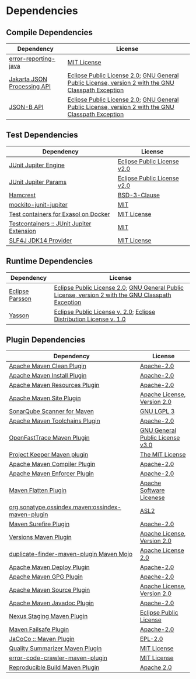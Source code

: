 <!-- @formatter:off -->
# Dependencies

## Compile Dependencies

| Dependency                       | License                                                                                                      |
| -------------------------------- | ------------------------------------------------------------------------------------------------------------ |
| [error-reporting-java][0]        | [MIT License][1]                                                                                             |
| [Jakarta JSON Processing API][2] | [Eclipse Public License 2.0][3]; [GNU General Public License, version 2 with the GNU Classpath Exception][4] |
| [JSON-B API][5]                  | [Eclipse Public License 2.0][3]; [GNU General Public License, version 2 with the GNU Classpath Exception][4] |

## Test Dependencies

| Dependency                                      | License                          |
| ----------------------------------------------- | -------------------------------- |
| [JUnit Jupiter Engine][6]                       | [Eclipse Public License v2.0][7] |
| [JUnit Jupiter Params][6]                       | [Eclipse Public License v2.0][7] |
| [Hamcrest][8]                                   | [BSD-3-Clause][9]                |
| [mockito-junit-jupiter][10]                     | [MIT][11]                        |
| [Test containers for Exasol on Docker][12]      | [MIT License][13]                |
| [Testcontainers :: JUnit Jupiter Extension][14] | [MIT][15]                        |
| [SLF4J JDK14 Provider][16]                      | [MIT License][17]                |

## Runtime Dependencies

| Dependency            | License                                                                                                      |
| --------------------- | ------------------------------------------------------------------------------------------------------------ |
| [Eclipse Parsson][18] | [Eclipse Public License 2.0][3]; [GNU General Public License, version 2 with the GNU Classpath Exception][4] |
| [Yasson][19]          | [Eclipse Public License v. 2.0][20]; [Eclipse Distribution License v. 1.0][21]                               |

## Plugin Dependencies

| Dependency                                              | License                               |
| ------------------------------------------------------- | ------------------------------------- |
| [Apache Maven Clean Plugin][22]                         | [Apache-2.0][23]                      |
| [Apache Maven Install Plugin][24]                       | [Apache-2.0][23]                      |
| [Apache Maven Resources Plugin][25]                     | [Apache-2.0][23]                      |
| [Apache Maven Site Plugin][26]                          | [Apache License, Version 2.0][23]     |
| [SonarQube Scanner for Maven][27]                       | [GNU LGPL 3][28]                      |
| [Apache Maven Toolchains Plugin][29]                    | [Apache-2.0][23]                      |
| [OpenFastTrace Maven Plugin][30]                        | [GNU General Public License v3.0][31] |
| [Project Keeper Maven plugin][32]                       | [The MIT License][33]                 |
| [Apache Maven Compiler Plugin][34]                      | [Apache-2.0][23]                      |
| [Apache Maven Enforcer Plugin][35]                      | [Apache-2.0][23]                      |
| [Maven Flatten Plugin][36]                              | [Apache Software Licenese][23]        |
| [org.sonatype.ossindex.maven:ossindex-maven-plugin][37] | [ASL2][38]                            |
| [Maven Surefire Plugin][39]                             | [Apache-2.0][23]                      |
| [Versions Maven Plugin][40]                             | [Apache License, Version 2.0][23]     |
| [duplicate-finder-maven-plugin Maven Mojo][41]          | [Apache License 2.0][42]              |
| [Apache Maven Deploy Plugin][43]                        | [Apache-2.0][23]                      |
| [Apache Maven GPG Plugin][44]                           | [Apache-2.0][23]                      |
| [Apache Maven Source Plugin][45]                        | [Apache License, Version 2.0][23]     |
| [Apache Maven Javadoc Plugin][46]                       | [Apache-2.0][23]                      |
| [Nexus Staging Maven Plugin][47]                        | [Eclipse Public License][48]          |
| [Maven Failsafe Plugin][49]                             | [Apache-2.0][23]                      |
| [JaCoCo :: Maven Plugin][50]                            | [EPL-2.0][51]                         |
| [Quality Summarizer Maven Plugin][52]                   | [MIT License][53]                     |
| [error-code-crawler-maven-plugin][54]                   | [MIT License][55]                     |
| [Reproducible Build Maven Plugin][56]                   | [Apache 2.0][38]                      |

[0]: https://github.com/exasol/error-reporting-java/
[1]: https://github.com/exasol/error-reporting-java/blob/main/LICENSE
[2]: https://github.com/eclipse-ee4j/jsonp
[3]: https://projects.eclipse.org/license/epl-2.0
[4]: https://projects.eclipse.org/license/secondary-gpl-2.0-cp
[5]: https://jakartaee.github.io/jsonb-api
[6]: https://junit.org/junit5/
[7]: https://www.eclipse.org/legal/epl-v20.html
[8]: http://hamcrest.org/JavaHamcrest/
[9]: https://raw.githubusercontent.com/hamcrest/JavaHamcrest/master/LICENSE
[10]: https://github.com/mockito/mockito
[11]: https://opensource.org/licenses/MIT
[12]: https://github.com/exasol/exasol-testcontainers/
[13]: https://github.com/exasol/exasol-testcontainers/blob/main/LICENSE
[14]: https://java.testcontainers.org
[15]: http://opensource.org/licenses/MIT
[16]: http://www.slf4j.org
[17]: http://www.opensource.org/licenses/mit-license.php
[18]: https://github.com/eclipse-ee4j/parsson
[19]: https://projects.eclipse.org/projects/ee4j.yasson
[20]: http://www.eclipse.org/legal/epl-v20.html
[21]: http://www.eclipse.org/org/documents/edl-v10.php
[22]: https://maven.apache.org/plugins/maven-clean-plugin/
[23]: https://www.apache.org/licenses/LICENSE-2.0.txt
[24]: https://maven.apache.org/plugins/maven-install-plugin/
[25]: https://maven.apache.org/plugins/maven-resources-plugin/
[26]: https://maven.apache.org/plugins/maven-site-plugin/
[27]: http://sonarsource.github.io/sonar-scanner-maven/
[28]: http://www.gnu.org/licenses/lgpl.txt
[29]: https://maven.apache.org/plugins/maven-toolchains-plugin/
[30]: https://github.com/itsallcode/openfasttrace-maven-plugin
[31]: https://www.gnu.org/licenses/gpl-3.0.html
[32]: https://github.com/exasol/project-keeper/
[33]: https://github.com/exasol/project-keeper/blob/main/LICENSE
[34]: https://maven.apache.org/plugins/maven-compiler-plugin/
[35]: https://maven.apache.org/enforcer/maven-enforcer-plugin/
[36]: https://www.mojohaus.org/flatten-maven-plugin/
[37]: https://sonatype.github.io/ossindex-maven/maven-plugin/
[38]: http://www.apache.org/licenses/LICENSE-2.0.txt
[39]: https://maven.apache.org/surefire/maven-surefire-plugin/
[40]: https://www.mojohaus.org/versions/versions-maven-plugin/
[41]: https://basepom.github.io/duplicate-finder-maven-plugin
[42]: http://www.apache.org/licenses/LICENSE-2.0.html
[43]: https://maven.apache.org/plugins/maven-deploy-plugin/
[44]: https://maven.apache.org/plugins/maven-gpg-plugin/
[45]: https://maven.apache.org/plugins/maven-source-plugin/
[46]: https://maven.apache.org/plugins/maven-javadoc-plugin/
[47]: http://www.sonatype.com/public-parent/nexus-maven-plugins/nexus-staging/nexus-staging-maven-plugin/
[48]: http://www.eclipse.org/legal/epl-v10.html
[49]: https://maven.apache.org/surefire/maven-failsafe-plugin/
[50]: https://www.jacoco.org/jacoco/trunk/doc/maven.html
[51]: https://www.eclipse.org/legal/epl-2.0/
[52]: https://github.com/exasol/quality-summarizer-maven-plugin/
[53]: https://github.com/exasol/quality-summarizer-maven-plugin/blob/main/LICENSE
[54]: https://github.com/exasol/error-code-crawler-maven-plugin/
[55]: https://github.com/exasol/error-code-crawler-maven-plugin/blob/main/LICENSE
[56]: http://zlika.github.io/reproducible-build-maven-plugin
